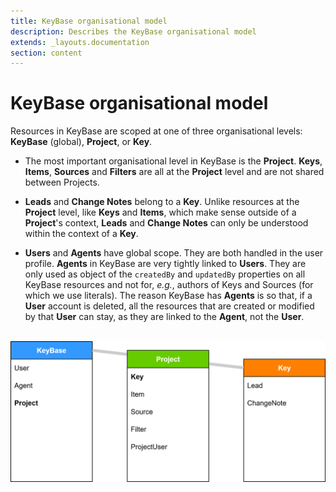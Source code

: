 ```yaml
---
title: KeyBase organisational model
description: Describes the KeyBase organisational model
extends: _layouts.documentation
section: content
---
```


# KeyBase organisational model

Resources in KeyBase are scoped at one of three organisational levels:
**KeyBase** (global), **Project**, or **Key**.

-   The most important organisational level in KeyBase is the **Project**.
    **Keys**, **Items**, **Sources** and **Filters** are all at the **Project**
    level and are not shared between Projects.

-   **Leads** and **Change Notes** belong to a **Key**. Unlike resources at the
    **Project** level, like **Keys** and **Items**, which make sense outside of
    a **Project**'s context, **Leads** and **Change Notes** can only be
    understood within the context of a **Key**.

-   **Users** and **Agents** have global scope. They are both handled in the
    user profile. **Agents** in KeyBase are very tightly linked to **Users**.
    They are only used as object of the `createdBy` and `updatedBy` properties
    on all KeyBase resources and not for, _e.g._, authors of Keys and Sources
    (for which we use literals). The reason KeyBase has **Agents** is so that,
    if a **User** account is deleted, all the resources that are created or
    modified by that **User** can stay, as they are linked to the **Agent**, not
    the **User**.
   
&emsp;![organisational model](../../assets/images/keybase/keybase-organisational-model.drawio.svg)
